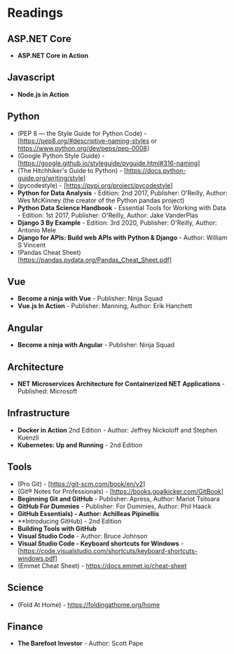 # Readings

## ASP.NET Core
- **ASP.NET Core in Action**

## Javascript
- **Node.js in Action**

## Python
- (PEP 8 — the Style Guide for Python Code) - [https://pep8.org/#descriptive-naming-styles or https://www.python.org/dev/peps/pep-0008]
- (Google Python Style Guide) - [https://google.github.io/styleguide/pyguide.html#316-naming]
- (The Hitchhiker's Guide to Python) - [https://docs.python-guide.org/writing/style]
- (pycodestyle) - [https://pypi.org/project/pycodestyle]
- **Python for Data Analysis** - Edition: 2nd 2017, Publisher: O'Reilly, Author: Wes McKinney (the creator of the Python pandas project)
- **Python Data Science Handbook** - Essential Tools for Working with Data - Edition: 1st 2017, Publisher: O'Reilly, Author: Jake VanderPlas
- **Django 3 By Example** - Edition: 3rd 2020, Publisher: O'Reilly, Author: Antonio Mele
- **Django for APIs: Build web APIs with Python & Django** - Author: William S Vincent
- (Pandas Cheat Sheet) [https://pandas.pydata.org/Pandas_Cheat_Sheet.pdf]

## Vue
- **Become a ninja with Vue** - Publisher: Ninja Squad
- **Vue.js In Action** - Publisher: Manning, Author: Erik Hanchett

## Angular
- **Become a ninja with Angular** - Publisher: Ninja Squad

## Architecture
- **NET Microservices Architecture for Containerized NET Applications** - Published: Microsoft

## Infrastructure
- **Docker in Action** 2nd Edition - Author: Jeffrey Nickoloff and Stephen Kuenzli
- **Kubernetes: Up and Running** - 2nd Edition

## Tools
- (Pro Git) - [https://git-scm.com/book/en/v2]
- (Git® Notes for Professionals) - [https://books.goalkicker.com/GitBook]
- **Beginning Git and GitHub** - Publisher: Apress, Author: Mariot Tsitoara
- **GitHub For Dummies** - Publisher: For Dummies, Author: Phil Haack
- **GitHub Essentials) - Author: Achilleas Pipinellis**
- **Introducing GitHub) - 2nd Edition
- **Building Tools with GitHub**
- **Visual Studio Code** - Author:  Bruce Johnson
- **Visual Studio Code - Keyboard shortcuts for Windows** - [https://code.visualstudio.com/shortcuts/keyboard-shortcuts-windows.pdf]
- (Emmet Cheat Sheet) - https://docs.emmet.io/cheat-sheet

## Science
- (Fold At Home) - https://foldingathome.org/home

## Finance
- **The Barefoot Investor** - Author: Scott Pape
